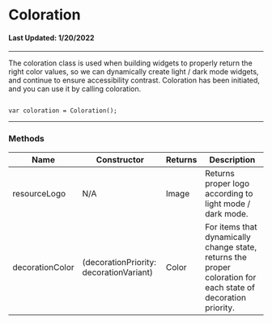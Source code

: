 # Coloration
#### Last Updated: 1/20/2022
--------------------

The coloration class is used when building widgets to properly return the right color values, so we can dynamically create light / dark mode widgets, and continue to ensure accessibility contrast. Coloration has been initiated, and you can use it by calling coloration.

~~~

var coloration = Coloration(); 

~~~

--------------------

### Methods

| Name | Constructor | Returns | Description | 
|--------|-------------|----------|----------|
| resourceLogo | N/A | Image | Returns proper logo according to light mode / dark mode. |
| decorationColor | (decorationPriority: decorationVariant) | Color | For items that dynamically change state, returns the proper coloration for each state of decoration priority. |
